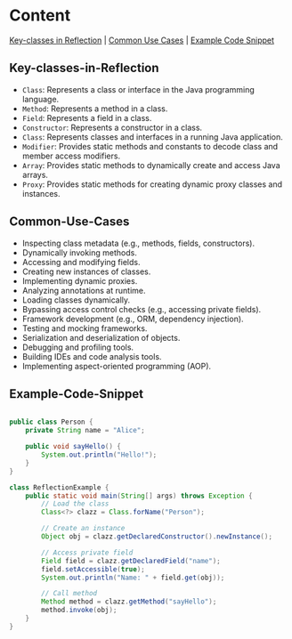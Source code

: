 # Content
[Key-classes in Reflection](#Key-classes-in-Reflection) | [Common Use Cases](#Common-Use-Cases) | [Example Code Snippet](#Example-Code-Snippet)

## Key-classes-in-Reflection
- `Class`: Represents a class or interface in the Java programming language.
- `Method`: Represents a method in a class.
- `Field`: Represents a field in a class.
- `Constructor`: Represents a constructor in a class.
- `Class`: Represents classes and interfaces in a running Java application.
- `Modifier`: Provides static methods and constants to decode class and member access modifiers.
- `Array`: Provides static methods to dynamically create and access Java arrays.
- `Proxy`: Provides static methods for creating dynamic proxy classes and instances.

## Common-Use-Cases
- Inspecting class metadata (e.g., methods, fields, constructors).
- Dynamically invoking methods.
- Accessing and modifying fields.
- Creating new instances of classes.
- Implementing dynamic proxies.
- Analyzing annotations at runtime.
- Loading classes dynamically.
- Bypassing access control checks (e.g., accessing private fields).
- Framework development (e.g., ORM, dependency injection).
- Testing and mocking frameworks.
- Serialization and deserialization of objects.
- Debugging and profiling tools.
- Building IDEs and code analysis tools.
- Implementing aspect-oriented programming (AOP).

## Example-Code-Snippet
```java

public class Person {
    private String name = "Alice";

    public void sayHello() {
        System.out.println("Hello!");
    }
}

class ReflectionExample {
    public static void main(String[] args) throws Exception {
        // Load the class
        Class<?> clazz = Class.forName("Person");

        // Create an instance
        Object obj = clazz.getDeclaredConstructor().newInstance();

        // Access private field
        Field field = clazz.getDeclaredField("name");
        field.setAccessible(true);
        System.out.println("Name: " + field.get(obj));

        // Call method
        Method method = clazz.getMethod("sayHello");
        method.invoke(obj);
    }
}
```

